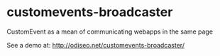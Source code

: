 customevents-broadcaster
========================

CustomEvent as a mean of communicating webapps in the same page



See a demo at: http://odiseo.net/customevents-broadcaster/
